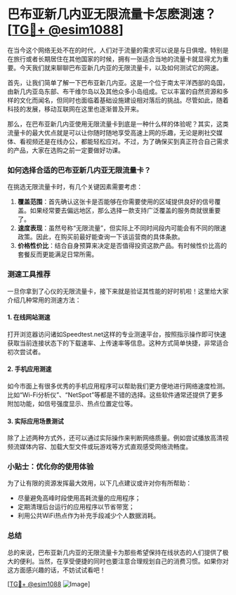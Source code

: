 # 巴布亚新几内亚无限流量卡怎麽測速？[[TG💪+ @esim1088](https://t.me/s/esim1088)]

在当今这个网络无处不在的时代，人们对于流量的需求可以说是与日俱增。特别是在旅行或者长期居住在其他国家的时候，拥有一张适合当地的流量卡就显得尤为重要。今天我们就来聊聊巴布亚新几内亚的无限流量卡，以及如何测试它的网速。

首先，让我们简单了解一下巴布亚新几内亚。这是一个位于南太平洋西部的岛国，由新几内亚岛东部、布干维尔岛以及其他众多小岛组成。它以丰富的自然资源和多样的文化而闻名，但同时也面临着基础设施建设相对落后的挑战。尽管如此，随着科技的发展，移动互联网在这里也逐渐普及开来。

那么，在巴布亚新几内亚使用无限流量卡到底是一种什么样的体验呢？其实，这类流量卡的最大优点就是可以让你随时随地享受高速上网的乐趣，无论是刷社交媒体、看视频还是在线办公，都能轻松应对。不过，为了确保买到真正符合自己需求的产品，大家在选购之前一定要做好功课。

### 如何选择合适的巴布亚新几内亚无限流量卡？

在挑选无限流量卡时，有几个关键因素需要考虑：

1. **覆盖范围**：首先确认这张卡是否能够在你需要使用的区域提供良好的信号覆盖。如果经常要去偏远地区，那么选择一款支持广泛覆盖的服务商就很重要了。
2. **速度表现**：虽然号称“无限流量”，但实际上不同时间段内可能会有不同的限速政策。因此，在购买前最好能查询一下该运营商的具体条款。
3. **价格性价比**：结合自身预算来决定是否值得投资这款产品。有时候性价比高的套餐反而更能满足日常所需。

### 测速工具推荐

一旦你拿到了心仪的无限流量卡，接下来就是验证其性能的好时机啦！这里给大家介绍几种常用的测速方法：

#### 1. 在线网站测速
打开浏览器访问诸如Speedtest.net这样的专业测速平台，按照指示操作即可快速获取当前连接状态下的下载速率、上传速率等信息。这种方式简单快捷，非常适合初次尝试者。

#### 2. 手机应用测速
如今市面上有很多优秀的手机应用程序可以帮助我们更方便地进行网络速度检测。比如“Wi-Fi分析仪”、“NetSpot”等都是不错的选择。这些软件通常还提供了更多附加功能，如信号强度显示、热点位置定位等。

#### 3. 实际应用场景测试
除了上述两种方式外，还可以通过实际操作来判断网络质量。例如尝试播放高清视频流媒体内容、加载大型文件或玩游戏等方式直观感受网络流畅度。

### 小贴士：优化你的使用体验

为了让有限的资源发挥最大效用，以下几点建议或许对你有所帮助：

- 尽量避免高峰时段使用高耗流量的应用程序；
- 定期清理后台运行的应用程序以节省带宽；
- 利用公共WiFi热点作为补充手段减少个人数据消耗。

### 总结

总的来说，巴布亚新几内亚的无限流量卡为那些希望保持在线状态的人们提供了极大的便利。当然，在享受便捷的同时也要注意合理规划自己的消费习惯。如果你对这方面感兴趣的话，不妨试试看吧！

[[TG💪+ @esim1088](https://t.me/s/esim1088) ![Image](https://i.postimg.cc/4NQfJmqS/Snipaste-2025-05-13-00-14-12.png)]